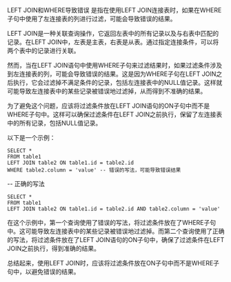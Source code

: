 LEFT JOIN和WHERE导致错误
是指在使用LEFT JOIN连接表时，如果在WHERE子句中使用了左连接表的列进行过滤，可能会导致错误的结果。

LEFT JOIN是一种关联查询操作，它返回左表中的所有记录以及与右表中匹配的记录。在LEFT JOIN中，左表是主表，右表是从表。通过指定连接条件，可以将两个表中的记录进行关联。

然而，当在LEFT JOIN语句中使用WHERE子句来过滤结果时，如果过滤条件涉及到左连接表的列，可能会导致错误的结果。这是因为WHERE子句在LEFT JOIN之后执行，它会过滤掉不满足条件的记录，包括左连接表中的NULL值记录。这样就可能导致左连接表中的某些记录被错误地过滤掉，从而得到不准确的结果。

为了避免这个问题，应该将过滤条件放在LEFT JOIN语句的ON子句中而不是WHERE子句中。这样可以确保过滤条件在LEFT JOIN之前执行，保留了左连接表中的所有记录，包括NULL值记录。

以下是一个示例：

    
    SELECT *
    FROM table1
    LEFT JOIN table2 ON table1.id = table2.id
    WHERE table2.column = 'value' -- 错误的写法，可能导致错误结果
    
-- 正确的写法

    SELECT *
    FROM table1
    LEFT JOIN table2 ON table1.id = table2.id AND table2.column = 'value'


在这个示例中，第一个查询使用了错误的写法，将过滤条件放在了WHERE子句中。这可能导致左连接表中的某些记录被错误地过滤掉。而第二个查询使用了正确的写法，将过滤条件放在了LEFT JOIN语句的ON子句中，确保了过滤条件在LEFT JOIN之前执行，得到准确的结果。

总结起来，使用LEFT JOIN时，应该将过滤条件放在ON子句中而不是WHERE子句中，以避免错误的结果。